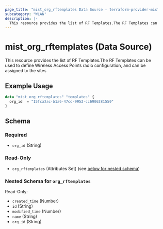 ```yaml
---
page_title: "mist_org_rftemplates Data Source - terraform-provider-mist"
subcategory: "WLAN"
description: |-
  This resource provides the list of RF Templates.The RF Templates can be used to define Wireless Access Points radio configuration, and can be assigned to the sites
---
```


# mist_org_rftemplates (Data Source)

This resource provides the list of RF Templates.The RF Templates can be used to define Wireless Access Points radio configuration, and can be assigned to the sites


## Example Usage

```terraform
data "mist_org_rftemplates" "templates" {
  org_id  = "15fca2ac-b1a6-47cc-9953-cc6906281550"
}
```

<!-- schema generated by tfplugindocs -->
## Schema

### Required

- `org_id` (String)

### Read-Only

- `org_rftemplates` (Attributes Set) (see [below for nested schema](#nestedatt--org_rftemplates))

<a id="nestedatt--org_rftemplates"></a>
### Nested Schema for `org_rftemplates`

Read-Only:

- `created_time` (Number)
- `id` (String)
- `modified_time` (Number)
- `name` (String)
- `org_id` (String)